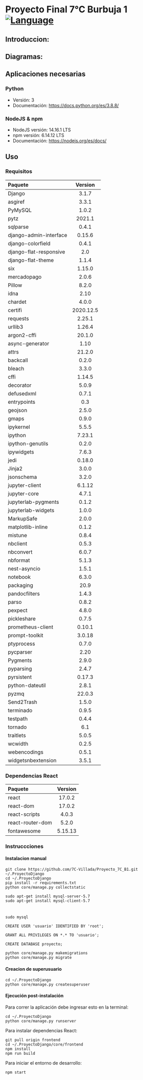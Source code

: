 # Proyecto Final 7°C Burbuja 1 [![Language](https://img.shields.io/badge/lang-espa%C3%B1ol%20%2F%20english-yellow)](#)

## Introduccion:

## Diagramas:

## Aplicaciones necesarias

### Python

- Versión: 3
- Documentación: https://docs.python.org/es/3.8.8/

### NodeJS & npm

- NodeJS versión: 14.16.1 LTS
- npm versión: 6.14.12 LTS
- Documentación: https://nodejs.org/es/docs/

## Uso

### Requisitos

| Paquete                |  Version  |
| :--------------------- | :-------: |
| Django                 |   3.1.7   |
| asgiref                |   3.3.1   |
| PyMySQL                |   1.0.2   |
| pytz                   |  2021.1   |
| sqlparse               |   0.4.1   |
| django-admin-interface |  0.15.6   |
| django-colorfield      |   0.4.1   |
| django-flat-responsive |    2.0    |
| django-flat-theme      |   1.1.4   |
| six                    |  1.15.0   |
| mercadopago            |   2.0.6   |
| Pillow                 |   8.2.0   |
| idna                   |   2.10    |
| chardet                |   4.0.0   |
| certifi                | 2020.12.5 |
| requests               |  2.25.1   |
| urllib3                |  1.26.4   |
| argon2-cffi            |  20.1.0   |
| async-generator        |   1.10    |
| attrs                  |  21.2.0   |
| backcall               |   0.2.0   |
| bleach                 |   3.3.0   |
| cffi                   |  1.14.5   |
| decorator              |   5.0.9   |
| defusedxml             |   0.7.1   |
| entrypoints            |    0.3    |
| geojson                |   2.5.0   |
| gmaps                  |   0.9.0   |
| ipykernel              |   5.5.5   |
| ipython                |  7.23.1   |
| ipython-genutils       |   0.2.0   |
| ipywidgets             |   7.6.3   |
| jedi                   |  0.18.0   |
| Jinja2                 |   3.0.0   |
| jsonschema             |   3.2.0   |
| jupyter-client         |  6.1.12   |
| jupyter-core           |   4.7.1   |
| jupyterlab-pygments    |   0.1.2   |
| jupyterlab-widgets     |   1.0.0   |
| MarkupSafe             |   2.0.0   |
| matplotlib-inline      |   0.1.2   |
| mistune                |   0.8.4   |
| nbclient               |   0.5.3   |
| nbconvert              |   6.0.7   |
| nbformat               |   5.1.3   |
| nest-asyncio           |   1.5.1   |
| notebook               |   6.3.0   |
| packaging              |   20.9    |
| pandocfilters          |   1.4.3   |
| parso                  |   0.8.2   |
| pexpect                |   4.8.0   |
| pickleshare            |   0.7.5   |
| prometheus-client      |  0.10.1   |
| prompt-toolkit         |  3.0.18   |
| ptyprocess             |   0.7.0   |
| pycparser              |   2.20    |
| Pygments               |   2.9.0   |
| pyparsing              |   2.4.7   |
| pyrsistent             |  0.17.3   |
| python-dateutil        |   2.8.1   |
| pyzmq                  |  22.0.3   |
| Send2Trash             |   1.5.0   |
| terminado              |   0.9.5   |
| testpath               |   0.4.4   |
| tornado                |    6.1    |
| traitlets              |   5.0.5   |
| wcwidth                |   0.2.5   |
| webencodings           |   0.5.1   |
| widgetsnbextension     |   3.5.1   |

### Dependencias React

| Paquete          | Version |
| :--------------- | :-----: |
| react            | 17.0.2  |
| react-dom        | 17.0.2  |
| react-scripts    |  4.0.3  |
| react-router-dom |  5.2.0  |
| fontawesome      | 5.15.13 |

### Instruccciones

#### Instalacion manual

```shell
git clone https://github.com/7C-Villada/Proyecto_7C_B1.git ~/.ProyectoDjango
cd ~/.ProyectoDjango
pip install -r requirements.txt
python core/manage.py collectstatic

sudo apt-get install mysql-server-5.7
sudo apt-get install mysql-client-5.7
```

#####

```shell

sudo mysql

CREATE USER 'usuario' IDENTIFIED BY 'root';

GRANT ALL PRIVILEGES ON *.* TO 'usuario';

CREATE DATABASE proyecto;

python core/manage.py makemigrations
python core/manage.py migrate
```

#### Creacion de superusuario

```shell
cd ~/.ProyectoDjango
python core/manage.py createsuperuser
```

#### Ejecución post-instalación

Para correr la aplicación debe ingresar esto en la terminal:

```shell
cd ~/.ProyectoDjango
python core/manage.py runserver
```

Para instalar dependencias React:

```shell
git pull origin frontend
cd ~/.ProyectoDjango/core/frontend
npm install
npm run build
```

Para iniciar el entorno de desarrollo:

```shell
npm start
```
